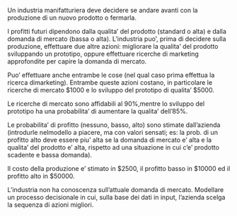 Un industria manifatturiera deve decidere se andare avanti con la produzione di un nuovo prodotto o fermarla. 

I profitti futuri dipendono dalla qualita’ del prodotto (standard o alta) e dalla domanda di mercato (bassa o alta). L’industria puo’, prima di decidere sulla produzione,
effettuare due altre azioni: migliorare la qualita’ del prodotto sviluppando un prototipo, oppure effettuare ricerche di marketing approfondite per capire la domanda di mercato.

Puo’ effettuare anche entrambe le cose (nel qual caso prima effettua la ricerca dimarketing). Entrambe queste azioni costano,
in particolare le ricerche di mercato $1000 e lo sviluppo del prototipo di qualita’ $5000. 

Le ricerche di mercato sono affidabili al 90%,mentre lo sviluppo del prototipo ha una probabilita’ di aumentare la qualita’ dell’85%.

Le probabilita’ di profitto (nessuno, basso, alto) sono stimate dall’azienda (introdurle nelmodello a piacere, ma con valori sensati; es: la prob. di un profitto alto
deve essere piu’ alta se la domanda di mercato e’ alta e la qualita’ del prodotto e’ alta, rispetto ad una situazione in cui c’e’ prodotto scadente e bassa domanda).

Il costo della produzione e’ stimato in $2500, il profitto basso in $10000 ed il profitto alto in $50000.

L’industria non ha conoscenza sull’attuale domanda di mercato.
Modellare un processo decisionale in cui, sulla base dei dati in input, l’azienda scelga la sequenza di azioni migliori.
